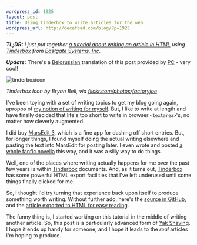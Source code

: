 ```yaml
--- 
wordpress_id: 1925
layout: post
title: Using Tinderbox to write articles for the web
wordpress_url: http://decafbad.com/blog/?p=1925
---
```

<em><strong>TL;DR:</strong> I just put together [a tutorial about writing an article in HTML][article] using [Tinderbox][] from [Eastgate Systems, Inc][eastgate].</em>

<em><strong>Update:</strong></em> There's a <a href="http://pc.de/pages/tinderbox-tutorial-be">Belorussian</a> translation of this post provided by <a href="http://pc.de/">PC</a> - very cool!

![tinderboxicon][]

<em>Tinderbox Icon by Bryan Bell, via [flickr.com/photos/factoryjoe](http://www.flickr.com/photos/factoryjoe/2476581071/)</em>

[tinderboxicon]: http://farm4.static.flickr.com/3105/2476581071_7a55c565dd.jpg 

[article]: http://decafbad.com/2010/06/tinderbox-article-tutorial/article.html

I've been toying with a set of writing topics to get my blog going again, apropos of [my notion of writing for myself][cobwebs]. But, I like to write at length and have finally decided that life's too short to write in browser `<textarea>`'s, no matter how cleverly augmented.

I did buy [MarsEdit 3][marsedit], which is a fine app for dashing off short entries. But, for longer things, I found myself doing the actual writing elsewhere and pasting the text into MarsEdit for posting later. I even wrote and posted [a whole fanfic novella][avd] this way, and it was a silly way to do things.

[marsedit]: http://www.red-sweater.com/marsedit/
[avd]: http://decafbad.com/skein/2010/03/11/alpha-vs-delta/

Well, one of the places where writing actually happens for me over the past few years is within [Tinderbox][] documents. And, as it turns out, [Tinderbox][] has some powerful HTML export facilities that I've left underused until some things finally clicked for me.

So, I thought I'd try turning that experience back upon itself to produce something worth writing. Without further ado, here's the [source in GitHub][github], and the [article exported to HTML for easy reading][article].

The funny thing is, I started working on this tutorial in the middle of writing another article. So, this post is a particularly advanced form of [Yak Shaving][]. I hope it ends up handy for someone, and I hope it leads to the *real* articles I'm hoping to produce.

[yak shaving]: http://catb.org/jargon/html/Y/yak-shaving.html
[github]: http://github.com/lmorchard/tinderbox-article-tutorial
[tinderbox]: http://www.eastgate.com/Tinderbox/
[eastgate]: http://www.eastgate.com/
[construction]: http://bit.ly/cBJBpX
[tinderbox]: http://www.eastgate.com/Tinderbox/
[eastgate]: http://www.eastgate.com/
[couchdb]: http://couchdb.apache.org/
[Sigmoid function]: http://en.wikipedia.org/wiki/Sigmoid_function
[cobwebs]: http://decafbad.com/blog/2010/03/10/pondering-the-cobwebs
